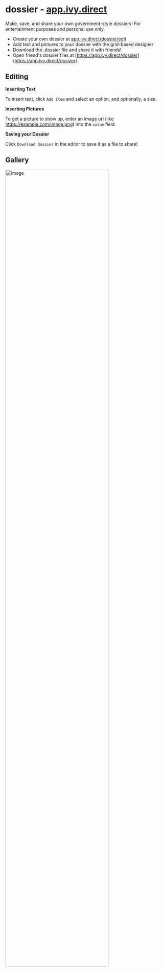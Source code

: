 # dossier - [app.ivy.direct](https://app.ivy.direct/dossier)

Make, save, and share your own government-style dossiers! For entertainment purposes and personal use only.

- Create your own dossier at [app.ivy.direct/dossier/edit](https://app.ivy.direct/dossier/edit)
- Add text and pictures to your dossier with the grid-based designer
- Download the .dossier file and share it with friends!
- Open friend's dossier files at [https://app.ivy.direct/dossier](https://app.ivy.direct/dossier).

## Editing

**Inserting Text**

To insert text, click `Add Item` and select an option, and optionally, a size.

**Inserting Pictures**

To get a picture to show up, enter an image url (like https://example.com/image.png) into the `value` field.

**Saving your Dossier**

Click `Download Dossier` in the editor to save it as a file to share!

## Gallery

<img width="80%" alt="image" src="https://user-images.githubusercontent.com/35588499/176787406-4f4b3c02-3fbe-44c2-91a1-bc75d497e842.png">
